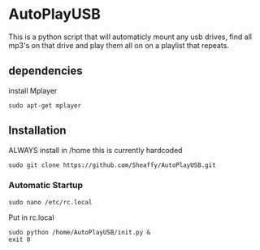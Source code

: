 # AutoPlayUSB

This is a python script that will automaticly mount any usb drives, find all mp3's on that drive and play them all on on a playlist that repeats.
## dependencies
install Mplayer
```
sudo apt-get mplayer
```

## Installation
ALWAYS install in /home this is currently hardcoded
```
sudo git clone https://github.com/Sheaffy/AutoPlayUSB.git
```

### Automatic Startup
```
sudo nano /etc/rc.local
```
Put in rc.local
```
sudo python /home/AutoPlayUSB/init.py &
exit 0
```
